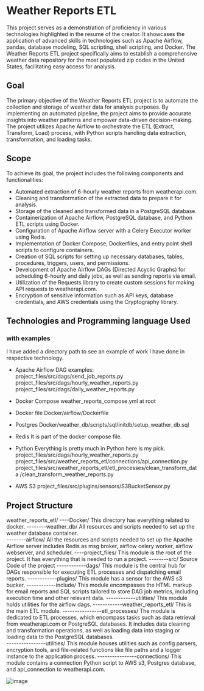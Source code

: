 
# Weather Reports ETL

This project serves as a demonstration of proficiency in various technologies highlighted in the resume of the creator. It showcases the application of advanced skills in technologies such as Apache Airflow, pandas, database modeling, SQL scripting, shell scripting, and Docker. The Weather Reports ETL project specifically aims to establish a comprehensive weather data repository for the most populated zip codes in the United States, facilitating easy access for analysis.

## Goal

The primary objective of the Weather Reports ETL project is to automate the collection and storage of weather data for analysis purposes. By implementing an automated pipeline, the project aims to provide accurate insights into weather patterns and empower data-driven decision-making. The project utilizes Apache Airflow to orchestrate the ETL (Extract, Transform, Load) process, with Python scripts handling data extraction, transformation, and loading tasks.

## Scope

To achieve its goal, the project includes the following components and functionalities:

- Automated extraction of 6-hourly weather reports  from weatherapi.com.
- Cleaning and transformation of the extracted data to prepare it for analysis.
- Storage of the cleaned and transformed data in a PostgreSQL database.
- Containerization of Apache Airflow, PostgreSQL database, and Python ETL scripts using Docker.
- Configuration of Apache Airflow server with a Celery Executor worker using Redis.
- Implementation of Docker Compose, Dockerfiles, and entry point shell scripts to configure containers.
- Creation of SQL scripts for setting up necessary databases, tables, procedures, triggers, users, and permissions.
- Development of Apache Airflow DAGs (Directed Acyclic Graphs) for scheduling 6-hourly and daily jobs, as well as sending reports via email.
- Utilization of the Requests library to create custom sessions for making API requests to weatherapi.com.
- Encryption of sensitive information such as API keys, database credentials, and AWS credentials using the Cryptography library.

## Technologies and Programming language Used 
### with examples
I have added a directory path to see an example of work I have done in respective technology.

- Apache Airflow
  	DAG examples:
  		project_files/src/dags/send_job_reports.py
  		project_files/src/dags/hourly_weather_reports.py
  project_files/src/dags/daily_weather_reports.py

	
- Docker Compose
	  weather_reports_compose.yml at root 
- Docker file
	  Docker/airflow/Dockerfile
- Postgres 
	  Docker/weather_db/scripts/sql/initdb/setup_weather_db.sql
		
- Redis
	  It is part of the docker compose file.
- Python
  	Everything is pretty much in Python here is my pick. 
  	project_files/src/dags/hourly_weather_reports.py
    project_files/src/weather_reports_etl/connections/api_connection.py
    project_files/src/weather_reports_etl/etl_processes/clean_transform_data
      /clean_transform_weather_reports.py
	
		
- AWS S3
	  project_files/src/plugins/sensors/S3BucketSensor.py

## Project Structure
weather_reports_etl/
----Docker/
	    This directory has everything related to docker.
--------weather_db/ 
	          All resources and scripts needed to set up the weather database container.			
--------airflow/
	          All the resources and scripts needed to set up the Apache Airflow server includes 
             Redis as msg broker, airflow celery worker, airflow webserver, and scheduler.
----project_files/
      This module is the root of the project. It has everything that is needed to run a project.
--------src/ 
	          Source Code of the project
------------dags/ 
                This module is the central hub for DAGs responsible for executing ETL processes and dispatching email reports.
------------plugins/
		            This module has a sensor for the AWS s3 bucker. 
------------include/
                This module encompasses the HTML markup for email reports and SQL scripts tailored to store DAG job metrics, 
                including execution time and other relevant data.
------------utilities/
		            This module holds utilities for the airflow dags.
------------weather_reports_etl/
		            This is the main ETL module.
----------------etl_processes/
                    The module is dedicated to ETL processes, which encompass tasks such as data retrieval from weatherapi.com or PostgreSQL databases. 
                    It includes data cleaning and transformation operations, as well as loading data into staging or loading data to the PostgreSQL databases.	
----------------utilities/
                    This module houses utilities such as config parsers, encryption tools, and file-related functions like file paths 
                    and a logger instance to the application process.
----------------connections/
                    This module contains a connection Python script to AWS  s3, Postgres database, and api_connection to weatherapi.com.
		
![image](https://github.com/AliBashir1/weather_reports_ETL/assets/31482997/08eaa3fe-4e03-4f05-b55d-b18ad6f891f6)

